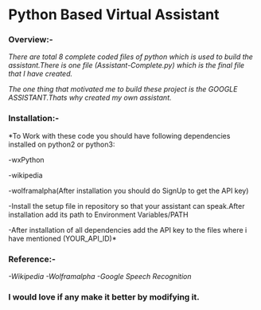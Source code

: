 # Python Based Virtual Assistant


### Overview:-
*There are total 8 complete coded files of python which is used to build the assistant.There is one file (Assistant-Complete.py) which is the final file that I have created.*

*The one thing that motivated me to build these project is the GOOGLE ASSISTANT.Thats why created my own assistant.*


### Installation:-
*To Work with these code you should have following dependencies installed on python2 or python3:

-wxPython

-wikipedia


-wolframalpha(After installation you should do SignUp to get the API key)

-Install the setup file in repository so that your assistant can speak.After installation add its path to Environment Variables/PATH

-After installation of all dependencies add the API key to the files where i have mentioned (YOUR_API_ID)*


### Reference:-
*-Wikipedia
-Wolframalpha
-Google Speech Recognition*


### I would love if any make it better by modifying it.

